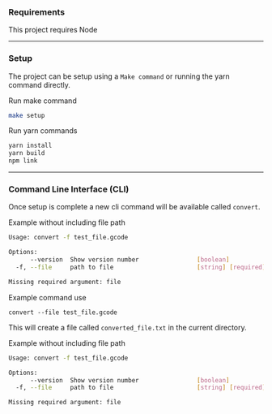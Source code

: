 ### Requirements

This project requires Node

---

### Setup

The project can be setup using a `Make command` or running the yarn command directly.

Run make command

```bash
make setup
```

Run yarn commands

```bash
yarn install
yarn build
npm link
```

---

### Command Line Interface (CLI)

Once setup is complete a new cli command will be available called `convert`.

Example without including file path

```bash
Usage: convert -f test_file.gcode

Options:
      --version  Show version number                [boolean]
  -f, --file     path to file                       [string] [required]

Missing required argument: file
```

Example command use

```
convert --file test_file.gcode
```

This will create a file called `converted_file.txt` in the current directory.

Example without including file path

```bash
Usage: convert -f test_file.gcode

Options:
      --version  Show version number                [boolean]
  -f, --file     path to file                       [string] [required]

Missing required argument: file
```
